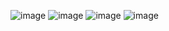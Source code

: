 ![image](https://github.com/qodeinvestments/qodeAdvisorsWebsite/assets/67407393/793965f9-b5cd-41d8-898c-25418b716d6f)
![image](https://github.com/qodeinvestments/qodeAdvisorsWebsite/assets/67407393/22761be6-9b8a-45bc-909a-56e26f40eaba)
![image](https://github.com/qodeinvestments/qodeAdvisorsWebsite/assets/67407393/e7226cea-8351-4739-b178-cac02ecf270b)
![image](https://github.com/qodeinvestments/qodeAdvisorsWebsite/assets/67407393/c92f8cd6-dc18-43dc-9639-ff997dd2dadf)

